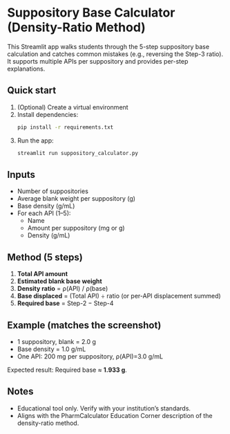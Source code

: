 # Suppository Base Calculator (Density-Ratio Method)

This Streamlit app walks students through the 5-step suppository base calculation and catches common mistakes
(e.g., reversing the Step-3 ratio). It supports multiple APIs per suppository and provides per-step explanations.

## Quick start
1. (Optional) Create a virtual environment
2. Install dependencies:
   ```bash
   pip install -r requirements.txt
   ```
3. Run the app:
   ```bash
   streamlit run suppository_calculator.py
   ```

## Inputs
- Number of suppositories
- Average blank weight per suppository (g)
- Base density (g/mL)
- For each API (1–5):
  - Name
  - Amount per suppository (mg or g)
  - Density (g/mL)

## Method (5 steps)
1) **Total API amount**  
2) **Estimated blank base weight**  
3) **Density ratio** = ρ(API) / ρ(base)  
4) **Base displaced** = (Total API) ÷ ratio (or per-API displacement summed)  
5) **Required base** = Step-2 − Step-4

## Example (matches the screenshot)
- 1 suppository, blank = 2.0 g
- Base density = 1.0 g/mL
- One API: 200 mg per suppository, ρ(API)=3.0 g/mL

Expected result: Required base ≈ **1.933 g**.

## Notes
- Educational tool only. Verify with your institution’s standards.
- Aligns with the PharmCalculator Education Corner description of the density-ratio method.